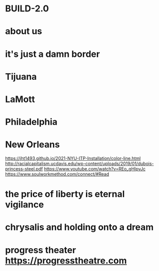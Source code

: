 # BUILD-2.0
# about us
# it's just a damn border
# Tijuana
# LaMott
# Philadelphia
# New Orleans
https://jht1493.github.io/2021-NYU-ITP-Installation/color-line.html
http://racialcapitalism.ucdavis.edu/wp-content/uploads/2019/01/dubois-princess-steel.pdf
https://www.youtube.com/watch?v=REo_gHIpvJc
https://www.soulworkmethod.com/connect/#Read
# the price of liberty is eternal vigilance
# chrysalis and holding onto a dream
# progress theater https://progresstheatre.com
